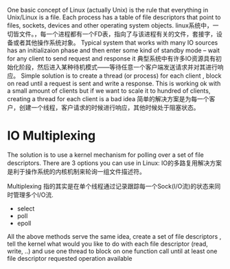 One basic concept of Linux (actually Unix) is the rule that everything in Unix/Linux is a file. Each process has a table of file descriptors that point to files, sockets, devices and other operating system objects.
	linux系统中，一切皆文件。，每一个进程都有一个FD表，指向了与该进程有关的文件，套接字，设备或者其他操作系统对象。
Typical system that works with many IO sources has an initializaion phase and then enter some kind of standby mode – wait for any client to send request and response it
典型系统中有许多IO资源具有初始化阶段，然后进入某种待机模式——等待任意一个客户端发送请求并对其进行响应。
Simple solution is to create a thread (or process) for each client , block on read until a request is sent and write a response. This is working ok with a small amount of clients but if we want to scale it to hundred of clients, creating a thread for each client is a bad idea
简单的解决方案是为每一个客户，创建一个线程，客户请求的时候进行响应，其他时候处于阻塞状态。

# IO Multiplexing

The solution is to use a kernel mechanism for polling over a set of file descriptors. There are 3 options you can use in Linux:
IO的多路复用解决方案是利于操作系统的内核机制来轮询一组文件描述符。

Multiplexing 指的其实是在单个线程通过记录跟踪每一个Sock(I/O流)的状态来同时管理多个I/O流. 
* select
* poll
* epoll

All the above methods serve the same idea, create a set of file descriptors , tell the kernel what would you like to do with each file descriptor (read, write, ..) and use one thread to block on one function call until at least one file descriptor requested operation available


